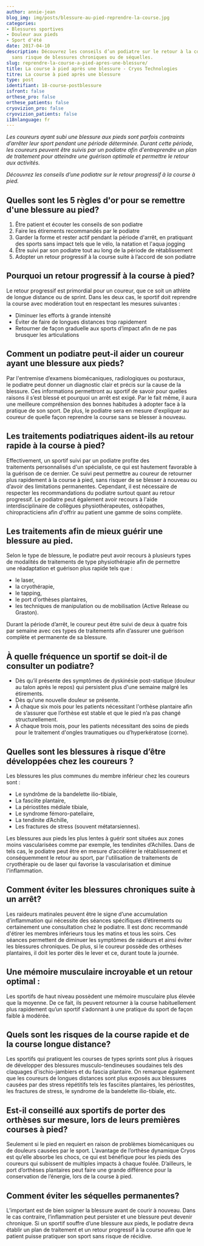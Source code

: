 ```yaml
---
author: annie-jean
blog_img: img/posts/blessure-au-pied-reprendre-la-course.jpg
categories:
- Blessures sportives
- Douleur aux pieds
- Sport d'été
date: 2017-04-10
description: Découvrez les conseils d’un podiatre sur le retour à la course à pied
  sans risque de blessures chroniques ou de séquelles.
slug: reprendre-la-course-a-pied-apres-une-blessure/
title: La course à pied après une blessure - Cryos Technologies
titre: La course à pied après une blessure
type: post
identifiant: 18-course-postblessure
isfront: false
orthese_pro: false
orthese_patients: false
cryovizion_pro: false
cryovizion_patients: false
i18nlanguage: fr
---
```


*Les coureurs ayant subi une blessure aux pieds sont parfois contraints d’arrêter leur sport pendant une période déterminée. Durant cette période, les coureurs peuvent être suivis par un podiatre afin d'entreprendre un plan de traitement pour atteindre une guérison optimale et permettre le retour aux activités.*

*Découvrez les conseils d’une podiatre sur le retour progressif à la course à pied.*

## Quelles sont les 5 règles d'or pour se remettre d'une blessure au pied?

1. Être patient et écouter les conseils de son podiatre
2. Faire les étirements recommandés par le podiatre
3. Garder la forme et rester actif pendant la période d'arrêt, en pratiquant des sports sans impact tels que le vélo, la natation et l'aqua jogging
4. Être suivi par son podiatre tout au long de la période de rétablissement
5. Adopter un retour progressif à la course suite à l’accord de son podiatre

## Pourquoi un retour progressif à la course à pied?

Le retour progressif est primordial pour un coureur, que ce soit un athlète de longue distance ou de sprint. Dans les deux cas, le sportif doit reprendre la course avec modération tout en respectant les mesures suivantes :

- Diminuer les efforts à grande intensité
- Éviter de faire de longues distances trop rapidement
- Retourner de façon graduelle aux sports d’impact afin de ne pas brusquer les articulations

## Comment un podiatre peut-il aider un coureur ayant une blessure aux pieds?

Par l'entremise d’examens biomécaniques, radiologiques ou posturaux, le podiatre peut donner un diagnostic clair et précis sur la cause de la blessure. Ces informations permettront au sportif de savoir pour quelles raisons il s’est blessé et pourquoi un arrêt est exigé. Par le fait même, il aura une meilleure compréhension des bonnes habitudes à adopter face à la pratique de son sport. De plus, le podiatre sera en mesure d'expliquer au coureur de quelle façon reprendre la course sans se blesser à nouveau.

## Les traitements podiatriques aident-ils au retour rapide à la course à pied?

Effectivement, un sportif suivi par un podiatre profite des traitements personnalisés d'un spécialiste, ce qui est hautement favorable à la guérison de ce dernier. Ce suivi peut permettre au coureur de retourner plus rapidement à la course à pied, sans risquer de se blesser à nouveau ou d’avoir des limitations permanentes. Cependant, il est nécessaire de respecter les recommandations du podiatre surtout quant au retour progressif. Le podiatre peut également avoir recours à l'aide interdisciplinaire de collègues physiothérapeutes, ostéopathes, chiropracticiens afin d'offrir au patient une gamme de soins complète.

## Les traitements afin de mieux guérir une blessure au pied.

Selon le type de blessure, le podiatre peut avoir recours à plusieurs types de modalités de traitements de type physiothérapie afin de permettre une réadaptation et guérison plus rapide tels que :

- le laser,
- la cryothérapie,
- le tapping,
- le port d'orthèses plantaires,
- les techniques de manipulation ou de mobilisation (Active Release ou Graston).

Durant la période d’arrêt, le coureur peut être suivi de deux à quatre fois par semaine avec ces types de traitements afin d’assurer une guérison complète et permanente de sa blessure.

## À quelle fréquence un sportif se doit-il de consulter un podiatre?


- Dès qu’il présente des symptômes de dyskinésie post-statique (douleur au talon après le repos) qui persistent plus d'une semaine malgré les étirements.
- Dès qu'une nouvelle douleur se présente.
- À chaque six mois pour les patients nécessitant l'orthèse plantaire afin de s’assurer que l’orthèse est stable et que le pied n’a pas changé structurellement.
- <strong><span style="font-weight: 400;">À chaque trois mois, pour les patients nécessitant des soins de pieds pour le traitement d'ongles traumatiques ou d’hyperkératose (corne).</span></strong>

## Quelles sont les blessures à risque d’être développées chez les coureurs ?

Les blessures les plus communes du membre inférieur chez les coureurs sont :

- Le syndrôme de la bandelette ilio-tibiale,
- La fasciite plantaire,
- La périostites médiale tibiale,
- Le syndrome fémoro-patellaire,
- La tendinite d’Achille,
- Les fractures de stress (souvent métatarsiennes).

Les blessures aux pieds les plus lentes à guérir sont situées aux zones moins vascularisées comme par exemple, les tendinites d’Achilles. Dans de tels cas, le podiatre peut être en mesure d’accélérer le rétablissement et conséquemment le retour au sport, par l'utilisation de traitements de cryothérapie ou de laser qui favorise la vascularisation et diminue l'inflammation.

## Comment éviter les blessures chroniques suite à un arrêt?

Les raideurs matinales peuvent être le signe d’une accumulation d’inflammation qui nécessite des séances spécifiques d’étirements ou certainement une consultation chez le podiatre. Il est donc recommandé d'étirer les membres inférieurs tous les matins et tous les soirs. Ces séances permettent de diminuer les symptômes de raideurs et ainsi éviter les blessures chroniques. De plus, si le coureur possède des orthèses plantaires, il doit les porter dès le lever et ce, durant toute la journée.

## Une mémoire musculaire incroyable et un retour optimal :

Les sportifs de haut niveau possèdent une mémoire musculaire plus élevée que la moyenne. De ce fait, ils peuvent retourner à la course habituellement plus rapidement qu’un sportif s’adonnant à une pratique du sport de façon faible à modérée.

## Quels sont les risques de la course rapide et de la course longue distance?

Les sportifs qui pratiquent les courses de types sprints sont plus à risques de développer des blessures musculo-tendineuses soudaines tels des claquages d'ischio-jambiers et du fascia plantaire. On remarque également que les coureurs de longues distances sont plus exposés aux blessures causées par des stress répétitifs tels les fasciites plantaires, les périostites, les fractures de stress, le syndrome de la bandelette ilio-tibiale, etc.

## Est-il conseillé aux sportifs de porter des orthèses sur mesure, lors de leurs premières courses à pied?

Seulement si le pied en requiert en raison de problèmes biomécaniques ou de douleurs causées par le sport. L’avantage de l’orthèse dynamique Cryos est qu’elle absorbe les chocs, ce qui est bénéfique pour les pieds des coureurs qui subissent de multiples impacts à chaque foulée. D’ailleurs, le port d’orthèses plantaires peut faire une grande différence pour la conservation de l’énergie, lors de la course à pied.

## Comment éviter les séquelles permanentes?

L’important est de bien soigner la blessure avant de courir à nouveau. Dans le cas contraire, l’inflammation peut persister et une blessure peut devenir chronique. Si un sportif souffre d’une blessure aux pieds, le podiatre devra établir un plan de traitement et un retour progressif à la course afin que le patient puisse pratiquer son sport sans risque de récidive.